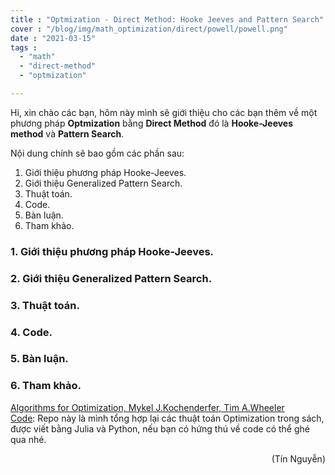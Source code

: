 ```yaml
---
title : "Optmization - Direct Method: Hooke Jeeves and Pattern Search"
cover : "/blog/img/math_optimization/direct/powell/powell.png"
date : "2021-03-15"
tags : 
  - "math"
  - "direct-method"
  - "optmization"

---
```


Hi, xin chào các bạn, hôm này mình sẽ giới thiệu cho các bạn thêm về một phương pháp <b>Optmization</b> bằng <b>Direct Method</b> đó là <b>Hooke-Jeeves method</b> và <b>Pattern Search</b>.

Nội dung chính sẽ bao gồm các phần sau: <br/>

1. Giới thiệu phương pháp Hooke-Jeeves.
2. Giới thiệu Generalized Pattern Search.
3. Thuật toán.
4. Code.
5. Bàn luận.
6. Tham khảo.



### 1. Giới thiệu phương pháp Hooke-Jeeves.


### 2. Giới thiệu Generalized Pattern Search.

### 3. Thuật toán.


### 4. Code.


### 5. Bàn luận.

### 6. Tham khảo.
[Algorithms for Optimization, Mykel J.Kochenderfer, Tim A.Wheeler]()<br/>
[Code](https://github.com/ngthanhtin/optimization_algorithm): Repo này là mình tổng hợp lại các thuật toán Optimization trong sách, được viết bằng Julia và Python, nếu bạn có hứng thú về code có thể ghé qua nhé.<br/>

<div style="text-align: right"> (Tín Nguyễn) </div>
